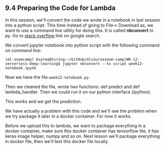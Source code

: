 ## 9.4 Preparing the Code for Lambda

In this session, we'll convert the code we wrote in a notebook in last session into a python script. This time instead of going to File-> Download as, we want to use a command line utility for doing this. It is called **nbconvert** to py. Go to [stack overflow](https://stackoverflow.com/questions/17077494/how-do-i-convert-a-ipython-notebook-into-a-python-file-via-commandline) link on google search.

We convert jupyter notebook into python script with the following command on command line:

```shell
(ml-zoomcamp) bsarma@turing:~/GitHub/mlcoursezoom-camp/WK-12-serverless-deep-learning$ jupyter nbconvert --to script week12-notebook.ipynb
``` 
Now we have the file `week12-notebook.py`.

Then we cleaned the file, wrote two functions: def predict and def lambda_handler. Then we could run it on our python interface (ipython). 

This works and we get the prediction.

We have actually a problem with this code and we'll see the problem when we try package it later in a docker container. For now it works. 

Before we upload this to lambda, we want to package everything in a docker container, make sure this docker container has tensorflow lite, it has keras image helper, numpy and so on. Next lesson we'll package everything in docker file, then we'll test this docker file locally. 